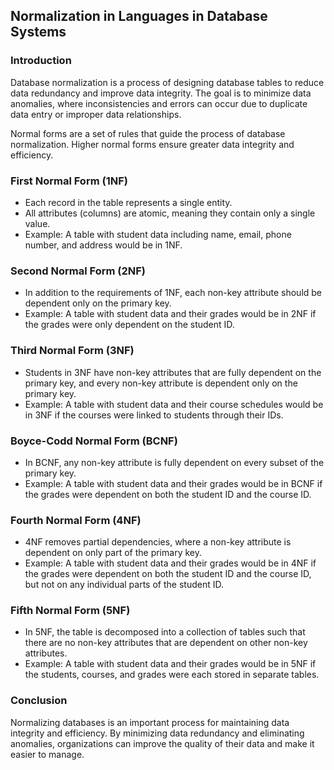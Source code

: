 ## Normalization in Languages in Database Systems

### Introduction

Database normalization is a process of designing database tables to reduce data redundancy and improve data integrity. The goal is to minimize data anomalies, where inconsistencies and errors can occur due to duplicate data entry or improper data relationships. 

Normal forms are a set of rules that guide the process of database normalization. Higher normal forms ensure greater data integrity and efficiency.


### First Normal Form (1NF)

* Each record in the table represents a single entity.
* All attributes (columns) are atomic, meaning they contain only a single value. 
* Example: A table with student data including name, email, phone number, and address would be in 1NF.


### Second Normal Form (2NF)

* In addition to the requirements of 1NF, each non-key attribute should be dependent only on the primary key.
* Example: A table with student data and their grades would be in 2NF if the grades were only dependent on the student ID.


### Third Normal Form (3NF)

* Students in 3NF have non-key attributes that are fully dependent on the primary key, and every non-key attribute is dependent only on the primary key.
* Example: A table with student data and their course schedules would be in 3NF if the courses were linked to students through their IDs.


### Boyce-Codd Normal Form (BCNF)

* In BCNF, any non-key attribute is fully dependent on every subset of the primary key.
* Example: A table with student data and their grades would be in BCNF if the grades were dependent on both the student ID and the course ID.


### Fourth Normal Form (4NF)

* 4NF removes partial dependencies, where a non-key attribute is dependent on only part of the primary key.
* Example: A table with student data and their grades would be in 4NF if the grades were dependent on both the student ID and the course ID, but not on any individual parts of the student ID.


### Fifth Normal Form (5NF)

* In 5NF, the table is decomposed into a collection of tables such that there are no non-key attributes that are dependent on other non-key attributes.
* Example: A table with student data and their grades would be in 5NF if the students, courses, and grades were each stored in separate tables.


### Conclusion

Normalizing databases is an important process for maintaining data integrity and efficiency. By minimizing data redundancy and eliminating anomalies, organizations can improve the quality of their data and make it easier to manage.